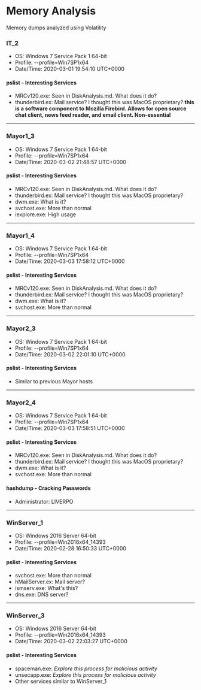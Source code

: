 # Memory Analysis

Memory dumps analyzed using Volatility

### IT_2

- OS: Windows 7 Service Pack 1 64-bit
- Profile: --profile=Win7SP1x64
- Date/Time: 2020-03-01 19:54:10 UTC+0000

#### pslist - Interesting Services

- MRCv120.exe: Seen in DiskAnalysis.md. What does it do?
- thunderbird.ex: Mail service? I thought this was MacOS proprietary? **this is a software component to Mozilla Firebird. Allows for open source chat client, news feed reader, and email client. Non-essential**

---

### Mayor1_3

- OS: Windows 7 Service Pack 1 64-bit
- Profile: --profile=Win7SP1x64
- Date/Time: 2020-03-02 21:48:57 UTC+0000

#### pslist - Interesting Services

- MRCv120.exe: Seen in DiskAnalysis.md. What does it do?
- thunderbird.ex: Mail service? I thought this was MacOS proprietary?
- dwm.exe: What is it?
- svchost.exe: More than normal
- iexplore.exe: High usage

---

### Mayor1_4

- OS: Windows 7 Service Pack 1 64-bit
- Profile: --profile=Win7SP1x64
- Date/Time: 2020-03-03 17:58:12 UTC+0000

#### pslist - Interesting Services

- MRCv120.exe: Seen in DiskAnalysis.md. What does it do?
- thunderbird.ex: Mail service? I thought this was MacOS proprietary?
- dwm.exe: What is it?
- svchost.exe: More than normal

---

### Mayor2_3

- OS: Windows 7 Service Pack 1 64-bit
- Profile: --profile=Win7SP1x64
- Date/Time: 2020-03-02 22:01:10 UTC+0000

#### pslist - Interesting Services

- Similar to previous Mayor hosts

---

### Mayor2_4

- OS: Windows 7 Service Pack 1 64-bit
- Profile: --profile=Win7SP1x64
- Date/Time: 2020-03-03 17:58:51 UTC+0000

#### pslist - Interesting Services

- MRCv120.exe: Seen in DiskAnalysis.md. What does it do?
- thunderbird.ex: Mail service? I thought this was MacOS proprietary?
- dwm.exe: What is it?
- svchost.exe: More than normal

#### hashdump - Cracking Passwords
 - Administrator: LIVERPO

---

### WinServer_1
- OS: Windows 2016 Server 64-bit
- Profile: --profile=Win2016x64_14393
- Date/Time: 2020-02-28 16:50:33 UTC+0000

#### pslist - Interesting Services

- svchost.exe: More than normal
- hMailServer.ex: Mail server?
- ismserv.exe: What's this?
- dns.exe: DNS server?

---

### WinServer_3
- OS: Windows 2016 Server 64-bit
- Profile: --profile=Win2016x64_14393
- Date/Time: 2020-03-02 22:03:27 UTC+0000

#### pslist - Interesting Services

- spaceman.exe: _Explore this process for malicious activity_
- unsecapp.exe: _Explore this process for malicious activity_
- Other services similar to WinServer_1
